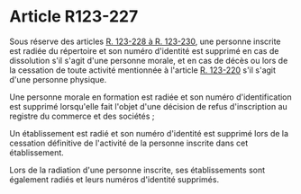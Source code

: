 # Article R123-227

<p>Sous réserve des articles <a href='/code-de-commerce/partie-reglementaire/livre-ier-du-commerce-en-general/titre-ii-des-commercants/chapitre-iii-des-obligations-generales-des-commercants/section-3-dispositions-diverses/sous-section-2-du-systeme-national-didentification-et-du-repertoire-des-entreprises-et-de-leurs-etablissements/r123-228.md'>R. 123-228 à R. 123-230</a>, une personne inscrite est radiée du répertoire et son numéro d'identité est supprimé en cas de dissolution s'il s'agit d'une personne morale, et en cas de décès ou lors de la cessation de toute activité mentionnée à l'article <a href='/code-de-commerce/partie-reglementaire/livre-ier-du-commerce-en-general/titre-ii-des-commercants/chapitre-iii-des-obligations-generales-des-commercants/section-3-dispositions-diverses/sous-section-2-du-systeme-national-didentification-et-du-repertoire-des-entreprises-et-de-leurs-etablissements/r123-220.md'>R. 123-220</a> s'il s'agit d'une personne physique. </p><p>Une personne morale en formation est radiée et son numéro d'identification est supprimé lorsqu'elle fait l'objet d'une décision de refus d'inscription au registre du commerce et des sociétés ; </p><p>Un établissement est radié et son numéro d'identité est supprimé lors de la cessation définitive de l'activité de la personne inscrite dans cet établissement. </p><p>Lors de la radiation d'une personne inscrite, ses établissements sont également radiés et leurs numéros d'identité supprimés.</p>